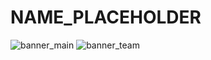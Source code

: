 # NAME_PLACEHOLDER
 
![banner_main](https://raw.githubusercontent.com/epicalekspwner/BigScaleAnalytics2021/main/Resources/groupAmazon_banner_main.svg)
![banner_team](https://raw.githubusercontent.com/epicalekspwner/BigScaleAnalytics2021/main/Resources/groupAmazon_banner_team.svg)
